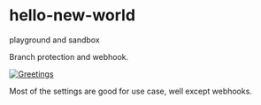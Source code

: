 # hello-new-world</br>
playground and sandbox</br>

Branch protection and webhook.

[![Greetings](https://github.com/stevey-m/hello-new-world/actions/workflows/greetings.yml/badge.svg)](https://github.com/stevey-m/hello-new-world/actions/workflows/greetings.yml)</br>

Most of the settings are good for use case, well except webhooks.
